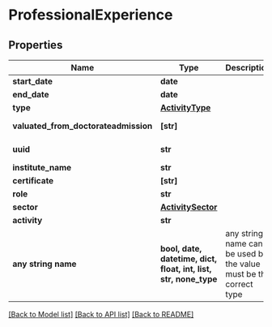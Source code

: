 # ProfessionalExperience


## Properties
Name | Type | Description | Notes
------------ | ------------- | ------------- | -------------
**start_date** | **date** |  | 
**end_date** | **date** |  | 
**type** | [**ActivityType**](ActivityType.md) |  | 
**valuated_from_doctorateadmission** | **[str]** |  | [optional] [readonly] 
**uuid** | **str** |  | [optional] [readonly] 
**institute_name** | **str** |  | [optional] 
**certificate** | **[str]** |  | [optional] 
**role** | **str** |  | [optional] 
**sector** | [**ActivitySector**](ActivitySector.md) |  | [optional] 
**activity** | **str** |  | [optional] 
**any string name** | **bool, date, datetime, dict, float, int, list, str, none_type** | any string name can be used but the value must be the correct type | [optional]

[[Back to Model list]](../README.md#documentation-for-models) [[Back to API list]](../README.md#documentation-for-api-endpoints) [[Back to README]](../README.md)


